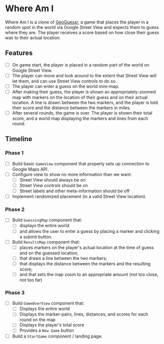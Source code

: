 # Where Am I

Where Am I is a clone of [GeoGuessr](https://geoguessr.com/), a game that places the player in a random spot in the world via Google Street View and expects them to guess where they are. The player receives a score based on how close their guess was to their actual location.

## Features

 - [ ] On game start, the player is placed in a random part of the world on Google Street View.
 - [ ] The player can move and look around to the extent that Street View will let them, and can use Street View controls to do so.
 - [ ] The player can enter a guess on the world mini-map.
 - [ ] After making their guess, the player is shown an appropriately-zoomed map with markers on the location of their guess and on their actual location. A line is drawn between the two markers, and the player is told their score and the distance between the markers in miles.
 - [ ] After several rounds, the game is over. The player is shown their total score, and a world map displaying the markers and lines from each round.

## Timeline

### Phase 1

- [ ] Build basic `GameView` component that properly sets up connection to Google Maps API.
- [ ] Configure view to show no more information than we want:
  - [ ] Street View should always be on
  - [ ] Street View controls should be on
  - [ ] Street labels and other meta-information should be off
- [ ] Implement randomized placement (in a valid Street View location).

### Phase 2

- [ ] Build `GuessingMap` component that:
  - [ ] displays the entire world
  - [ ] and allows the user to enter a guess by placing a marker and clicking a submit button.
- [ ] Build `ResultsMap` component that:
  - [ ] places markers on the player's actual location at the time of guess and on the guessed location;
  - [ ] that draws a line between the two markers;
  - [ ] that displays the distance between the markers and the resulting score;
  - [ ] and that sets the map zoom to an appropriate amount (not too close, not too far)

### Phase 3

- [ ] Build `GameOverView` component that:
  - [ ] Displays the entire world
  - [ ] Displays the marker-pairs, lines, distances, and scores for each round on the map
  - [ ] Displays the player's total score
  - [ ] Provides a `New Game` button
- [ ] Build a `StartGame` component / landing page.
